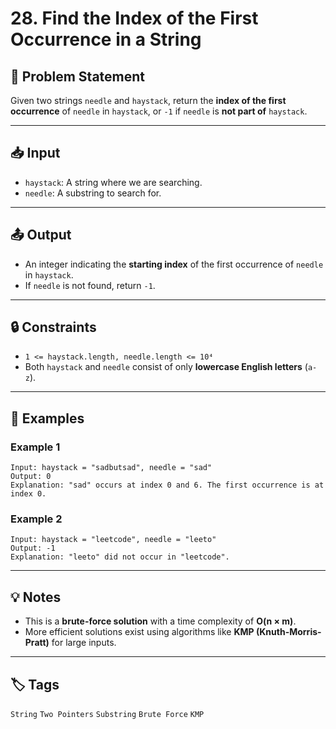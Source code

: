 
#  28. Find the Index of the First Occurrence in a String

## 🧾 Problem Statement

Given two strings `needle` and `haystack`, return the **index of the first occurrence** of `needle` in `haystack`, or `-1` if `needle` is **not part of** `haystack`.

---

## 📥 Input

- `haystack`: A string where we are searching.
- `needle`: A substring to search for.

---

## 📤 Output

- An integer indicating the **starting index** of the first occurrence of `needle` in `haystack`.
- If `needle` is not found, return `-1`.

---

## 🔒 Constraints

- `1 <= haystack.length, needle.length <= 10⁴`
- Both `haystack` and `needle` consist of only **lowercase English letters** (`a-z`).

---

## 🧪 Examples

### Example 1
```text
Input: haystack = "sadbutsad", needle = "sad"
Output: 0
Explanation: "sad" occurs at index 0 and 6. The first occurrence is at index 0.
```

### Example 2
```text
Input: haystack = "leetcode", needle = "leeto"
Output: -1
Explanation: "leeto" did not occur in "leetcode".
```

---


## 💡 Notes

- This is a **brute-force solution** with a time complexity of **O(n × m)**.
- More efficient solutions exist using algorithms like **KMP (Knuth-Morris-Pratt)** for large inputs.

---

## 🏷️ Tags

`String` `Two Pointers` `Substring` `Brute Force` `KMP`
